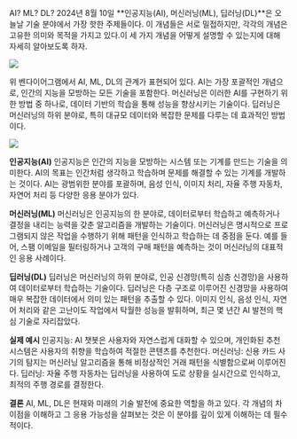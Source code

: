 AI? ML? DL?
2024년 8월 10일
**인공지능(AI), 머신러닝(ML), 딥러닝(DL)**은 오늘날 기술 분야에서 가장 핫한 주제들이다. 이 개념들은 서로 밀접하지만, 각각의 개념은 고유한 의미와 목적을 가지고 있다.이 세 가지 개념을 어떻게 설명할 수 있는지에 대해 자세히 알아보도록 하자.

![](https://velog.velcdn.com/images/sgt-cho/post/31f730b6-47ff-459b-84da-2f4cb66a80f3/image.png)


위 벤다이어그램에서 AI, ML, DL의 관계가 표현되어 있다.
AI는 가장 포괄적인 개념으로, 인간의 지능을 모방하는 모든 기술을 포함한다. 머신러닝은 이러한 AI를 구현하기 위한 방법 중 하나로, 데이터 기반의 학습을 통해 성능을 향상시키는 기술이다. 딥러닝은 머신러닝의 하위 분야로, 특히 대규모 데이터와 복잡한 문제를 다루는 데 효과적인 방법이다.


![](https://velog.velcdn.com/images/sgt-cho/post/a7d197cd-0c3c-4e5b-b948-e27c6d882c56/image.png)

**인공지능(AI)**
인공지능은 인간의 지능을 모방하는 시스템 또는 기계를 만드는 기술을 의미한다. AI의 목표는 인간처럼 생각하고 학습하며 문제를 해결할 수 있는 기계를 개발하는 것이다. AI는 광범위한 분야를 포괄하며, 음성 인식, 이미지 처리, 자율 주행 자동차, 자연어 처리 등 다양한 응용 분야가 있다.

**머신러닝(ML)**
머신러닝은 인공지능의 한 분야로, 데이터로부터 학습하고 예측하거나 결정을 내리는 능력을 갖춘 알고리즘을 개발하는 기술이다. 머신러닝은 명시적으로 프로그램되지 않은 작업을 수행하기 위해 패턴을 인식하고 학습하는 데 중점을 둔다. 예를 들어, 스팸 이메일을 필터링하거나 고객의 구매 패턴을 예측하는 것이 머신러닝의 대표적인 응용 사례이다.

**딥러닝(DL)**
딥러닝은 머신러닝의 하위 분야로, 인공 신경망(특히 심층 신경망)을 사용하여 데이터로부터 학습하는 기술이다. 딥러닝은 다층 구조로 이루어진 신경망을 사용하여 매우 복잡한 데이터에서 의미 있는 패턴을 추출할 수 있다. 이미지 인식, 음성 인식, 자연어 처리와 같은 고난이도 작업에서 탁월한 성능을 발휘하며, 최근 몇 년간 AI 발전의 핵심 기술로 자리잡았다.

**실제 예시**
인공지능: AI 챗봇은 사용자와 자연스럽게 대화할 수 있으며, 개인화된 추천 시스템은 사용자의 취향을 학습하여 적절한 콘텐츠를 추천한다.
머신러닝: 신용 카드 사기의 탐지는 머신러닝 알고리즘을 통해 비정상적인 거래 패턴을 식별함으로써 이루어진다.
딥러닝: 자율 주행 자동차는 딥러닝을 사용하여 도로 상황을 실시간으로 인식하고, 최적의 주행 경로를 결정한다.

**결론**
AI, ML, DL은 현재와 미래의 기술 발전에 중요한 역할을 하고 있다. 각 개념의 차이점을 이해하고 그 응용 가능성을 살펴보는 것은 이 분야를 깊이 있게 이해하는 데 필수적이다. 





